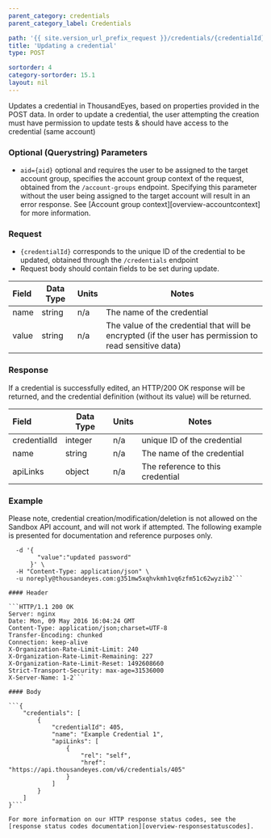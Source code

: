 ```yaml
---
parent_category: credentials
parent_category_label: Credentials

path: '{{ site.version_url_prefix_request }}/credentials/{credentialId}/update'
title: 'Updating a credential'
type: POST

sortorder: 4
category-sortorder: 15.1
layout: nil
---
```


Updates a credential in ThousandEyes, based on properties provided in the POST data. In order to update a credential, the user attempting the creation must have permission to update tests & should have access to the credential (same account)

### Optional (Querystring) Parameters

* `aid={aid}` optional and requires the user to be assigned to the target account group, specifies the account group context of the request, obtained from the `/account-groups` endpoint.  Specifying this parameter without the user being assigned to the target account will result in an error response. See [Account group context][overview-accountcontext] for more information.

### Request

* `{credentialId}` corresponds to the unique ID of the credential to be updated, obtained through the `/credentials` endpoint
* Request body should contain fields to be set during update.

Field | Data Type | Units | Notes
:------------|-------------|-------------|-------------|
name | string | n/a | The name of the credential
value | string | n/a | The value of the credential that will be encrypted (if the user has permission to read sensitive data)


### Response

If a credential is successfully edited, an HTTP/200 OK response will be returned, and the credential definition (without its value) will be returned. 

Field | Data Type | Units | Notes
:------------|-------------|-------------|-------------|
credentialId | integer | n/a | unique ID of the credential
name | string | n/a | The name of the credential
apiLinks | object | n/a | The reference to this credential


### Example

Please note, credential creation/modification/deletion is not allowed on the Sandbox API account, and will not work if attempted.  The following example is presented for documentation and reference purposes only.

```$ curl -i https://api.thousandeyes.com{{ site.version_url_prefix_request }}/credentials/405/update.json \
  -d '{
        "value":"updated password"
      }' \
  -H "Content-Type: application/json" \
  -u noreply@thousandeyes.com:g351mw5xqhvkmh1vq6zfm51c62wyzib2```

#### Header

```HTTP/1.1 200 OK
Server: nginx
Date: Mon, 09 May 2016 16:04:24 GMT
Content-Type: application/json;charset=UTF-8
Transfer-Encoding: chunked
Connection: keep-alive
X-Organization-Rate-Limit-Limit: 240
X-Organization-Rate-Limit-Remaining: 227
X-Organization-Rate-Limit-Reset: 1492608660
Strict-Transport-Security: max-age=31536000
X-Server-Name: 1-2```

#### Body

```{
    "credentials": [
        {
            "credentialId": 405,
            "name": "Example Credential 1",
            "apiLinks": [
                {
                    "rel": "self",
                    "href": "https://api.thousandeyes.com/v6/credentials/405"
                }
            ]
        }
    ]
}```

For more information on our HTTP response status codes, see the [response status codes documentation][overview-responsestatuscodes].
